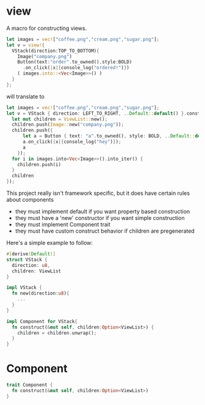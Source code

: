 # view

A macro for constructing views.

```rust
let images = vec!["coffee.png","cream.png","sugar.png"];
let v = view!{
  VStack(direction:TOP_TO_BOTTOM){
    Image("company.png")
    Button(text:"order".to_owned(),style:BOLD)
      .on_click(|x|{console_log("ordered!")})
    ( images.into::<Vec<Image>>() )
  }
};
```

will translate to

```rust
let images = vec!["coffee.png","cream.png","sugar.png"];
let v = VStack { direction: LEFT_TO_RIGHT, ..Default::default() }.construct({
  let mut children = ViewList::new();
  children.push(Image::new("company.png"));
  children.push({
      let a = Button { text: "a".to_owned(), style: BOLD, ..Default::default() };
      a.on_click(|x|{console_log("hey")});
      a
    });
  for i in images.into<Vec<Image>>().into_iter() {
    children.push(i)
  }
  children
});
```

This project really isn't framework specific, but it does have certain rules about components

* they must implement default if you want property based construction
* they must have a 'new' constructor if you want simple construction
* they must implement Component trait
* they must have custom construct behavior if children are pregenerated

Here's a simple example to follow:

```rust
#[derive(Default)]
struct VStack {
  direction: u8,
  children: ViewList
}

impl VStack {
  fn new(direction:u8){
    ...
  }
}

impl Component for VStack{
  fn construct(&mut self, children:Option<ViewList>) { 
    children = children.unwrap();
  }
}
```

# Component
```rust
trait Component {
  fn construct(&mut self, children:Option<ViewList>)
}
```
